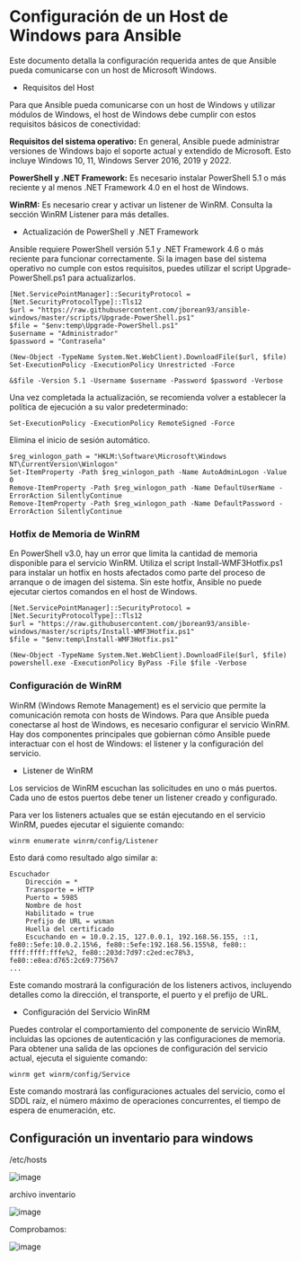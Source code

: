 # Configuración de un Host de Windows para Ansible
Este documento detalla la configuración requerida antes de que Ansible pueda comunicarse con un host de Microsoft Windows.

- Requisitos del Host

Para que Ansible pueda comunicarse con un host de Windows y utilizar módulos de Windows, el host de Windows debe cumplir con estos requisitos básicos de conectividad:

**Requisitos del sistema operativo:** En general, Ansible puede administrar versiones de Windows bajo el soporte actual y extendido de Microsoft. Esto incluye Windows 10, 11, Windows Server 2016, 2019 y 2022.

**PowerShell y .NET Framework:** Es necesario instalar PowerShell 5.1 o más reciente y al menos .NET Framework 4.0 en el host de Windows.

**WinRM:** Es necesario crear y activar un listener de WinRM. Consulta la sección WinRM Listener para más detalles.

- Actualización de PowerShell y .NET Framework

Ansible requiere PowerShell versión 5.1 y .NET Framework 4.6 o más reciente para funcionar correctamente. Si la imagen base del sistema operativo no cumple con estos requisitos, puedes utilizar el script Upgrade-PowerShell.ps1 para actualizarlos.


```
[Net.ServicePointManager]::SecurityProtocol = [Net.SecurityProtocolType]::Tls12
$url = "https://raw.githubusercontent.com/jborean93/ansible-windows/master/scripts/Upgrade-PowerShell.ps1"
$file = "$env:temp\Upgrade-PowerShell.ps1"
$username = "Administrador"
$password = "Contraseña"

(New-Object -TypeName System.Net.WebClient).DownloadFile($url, $file)
Set-ExecutionPolicy -ExecutionPolicy Unrestricted -Force

&$file -Version 5.1 -Username $username -Password $password -Verbose

```
Una vez completada la actualización, se recomienda volver a establecer la política de ejecución a su valor predeterminado:

```
Set-ExecutionPolicy -ExecutionPolicy RemoteSigned -Force
```

Elimina el inicio de sesión automático.

```
$reg_winlogon_path = "HKLM:\Software\Microsoft\Windows NT\CurrentVersion\Winlogon"
Set-ItemProperty -Path $reg_winlogon_path -Name AutoAdminLogon -Value 0
Remove-ItemProperty -Path $reg_winlogon_path -Name DefaultUserName -ErrorAction SilentlyContinue
Remove-ItemProperty -Path $reg_winlogon_path -Name DefaultPassword -ErrorAction SilentlyContinue
```
### Hotfix de Memoria de WinRM

En PowerShell v3.0, hay un error que limita la cantidad de memoria disponible para el servicio WinRM. Utiliza el script Install-WMF3Hotfix.ps1 para instalar un hotfix en hosts afectados como parte del proceso de arranque o de imagen del sistema. Sin este hotfix, Ansible no puede ejecutar ciertos comandos en el host de Windows.

```
[Net.ServicePointManager]::SecurityProtocol = [Net.SecurityProtocolType]::Tls12
$url = "https://raw.githubusercontent.com/jborean93/ansible-windows/master/scripts/Install-WMF3Hotfix.ps1"
$file = "$env:temp\Install-WMF3Hotfix.ps1"

(New-Object -TypeName System.Net.WebClient).DownloadFile($url, $file)
powershell.exe -ExecutionPolicy ByPass -File $file -Verbose
```


### Configuración de WinRM
WinRM (Windows Remote Management) es el servicio que permite la comunicación remota con hosts de Windows. Para que Ansible pueda conectarse al host de Windows, es necesario configurar el servicio WinRM. Hay dos componentes principales que gobiernan cómo Ansible puede interactuar con el host de Windows: el listener y la configuración del servicio.

- Listener de WinRM

Los servicios de WinRM escuchan las solicitudes en uno o más puertos. Cada uno de estos puertos debe tener un listener creado y configurado.

Para ver los listeners actuales que se están ejecutando en el servicio WinRM, puedes ejecutar el siguiente comando:

```
winrm enumerate winrm/config/Listener
```

Esto dará como resultado algo similar a:

```
Escuchador
    Dirección = *
    Transporte = HTTP
    Puerto = 5985
    Nombre de host
    Habilitado = true
    Prefijo de URL = wsman
    Huella del certificado
    Escuchando en = 10.0.2.15, 127.0.0.1, 192.168.56.155, ::1, fe80::5efe:10.0.2.15%6, fe80::5efe:192.168.56.155%8, fe80::
ffff:ffff:fffe%2, fe80::203d:7d97:c2ed:ec78%3, fe80::e8ea:d765:2c69:7756%7
...
```

Este comando mostrará la configuración de los listeners activos, incluyendo detalles como la dirección, el transporte, el puerto y el prefijo de URL.

- Configuración del Servicio WinRM

Puedes controlar el comportamiento del componente de servicio WinRM, incluidas las opciones de autenticación y las configuraciones de memoria. Para obtener una salida de las opciones de configuración del servicio actual, ejecuta el siguiente comando:

```
winrm get winrm/config/Service
```
Este comando mostrará las configuraciones actuales del servicio, como el SDDL raíz, el número máximo de operaciones concurrentes, el tiempo de espera de enumeración, etc.


## Configuración un inventario para windows

/etc/hosts

![image](https://github.com/Scosrom/Ansible/assets/114906778/896eb9e6-c4cc-4d60-95d5-5a0ed1cbb355)


archivo inventario

![image](https://github.com/Scosrom/Ansible/assets/114906778/a8c5273c-8a10-46e3-b04a-095718192e36)


Comprobamos:

![image](https://github.com/Scosrom/Ansible/assets/114906778/99c063b9-375a-40c1-a696-62347971cd4b)

